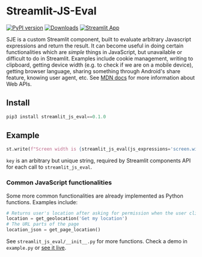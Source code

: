 # Streamlit-JS-Eval

[![PyPI version](https://badge.fury.io/py/streamlit_js_eval.svg?service=github)](https://badge.fury.io/py/streamlit_js_eval) [![Downloads](https://static.pepy.tech/badge/streamlit-js-eval?service=github)](https://static.pepy.tech/badge/streamlit-js-eval)
[![Streamlit App](https://static.streamlit.io/badges/streamlit_badge_black_white.svg)]([https://share.streamlit.io/streamlit/corp/main](https://aghasemi-streamlit-js-eval-example-yleu91.streamlitapp.com/))


SJE is a custom Streamlit component, built to evaluate arbitrary Javascript expressions and return the result. It can become useful in doing certain functionalities which are _simple_ things in JavaScript, but unavailable or difficult to do in Streamlit. Examples include cookie management, writing to clipboard, getting device width (e.g. to check if we are on a mobile device), getting browser language, sharing something through Android's share feature, knowing user agent, etc. See [MDN docs](https://developer.mozilla.org/en-US/docs/Web/API) for more information about Web APIs. 

## Install

```python
pip3 install streamlit_js_eval==0.1.0
```

## Example

```python
st.write(f"Screen width is {streamlit_js_eval(js_expressions='screen.width', key = 'SCR')}")
```
`key` is an arbitrary but unique string, required by Streamlit components API for each call to `streamlit_js_eval`.

### Common JavaScript functionalities

Some more common functionalities are already implemented as Python functions. Examples include:

```python
# Returns user's location after asking for permission when the user clicks the generated link with the given text
location = get_geolocation('Get my location')
# The URL parts of the page
location_json = get_page_location()
```

See `streamlit_js_eval/__init__.py` for more functions. Check a demo in `example.py` or [see it live](https://aghasemi-streamlit-js-eval-example-yleu91.streamlitapp.com/).
